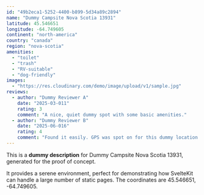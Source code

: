 ```yaml
---
id: "49b2eca1-5252-4400-b899-5d34a89c2894"
name: "Dummy Campsite Nova Scotia 13931"
latitude: 45.546651
longitude: -64.749605
continent: "north-america"
country: "canada"
region: "nova-scotia"
amenities:
  - "toilet"
  - "trash"
  - "RV-suitable"
  - "dog-friendly"
images:
  - "https://res.cloudinary.com/demo/image/upload/v1/sample.jpg"
reviews:
  - author: "Dummy Reviewer A"
    date: "2025-03-011"
    rating: 3
    comment: "A nice, quiet dummy spot with some basic amenities."
  - author: "Dummy Reviewer B"
    date: "2025-06-016"
    rating: 4
    comment: "Found it easily. GPS was spot on for this dummy location."
---
```


This is a **dummy description** for Dummy Campsite Nova Scotia 13931, generated for the proof of concept.

It provides a serene environment, perfect for demonstrating how SvelteKit can handle a large number of static pages. The coordinates are 45.546651, -64.749605.

